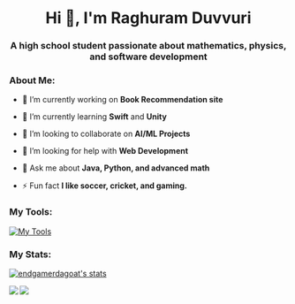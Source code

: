 <h1 align="center"> Hi 👋, I'm Raghuram Duvvuri </h1>
<h3 align="center"> A high school student passionate about mathematics, physics, and software development </h3>



### About Me:
- 🔭 I’m currently working on **Book Recommendation site**

- 🌱 I’m currently learning **Swift** and **Unity**

- 👯 I’m looking to collaborate on **AI/ML Projects**

- 🤝 I’m looking for help with **Web Development**

- 💬 Ask me about **Java, Python, and advanced math**

- ⚡ Fun fact **I like soccer, cricket, and gaming.**
 
### My Tools:
[![My Tools](https://skillicons.dev/icons?i=java,py,html,css,js,go,swift,c,cpp,cs,apple,unity,git&theme=dark)](https://skillicons.dev)

 
### My Stats:
<p align="left"> <a href="https://github.com/ryo-ma/github-profile-trophy"> <img src="https://github-profile-trophy.vercel.app/?username=endgamerdagoat&theme=nord&no-frame=true" alt="endgamerdagoat's stats"> </a> </p>
<p>  <a href="https://github.com/anuraghazra/github-readme-stats"> <img align="left" src="https://github-readme-stats.vercel.app/api?username=endgamerdagoat"> </a>  <a href="https://github.com/anuraghazra/github-readme-stats"> <img align="left" src="https://github-readme-stats.vercel.app/api/top-langs/?username=endgamerdagoat&size_weight=0.5&count_weight=0.5&layout=compact"> </a> </p>
